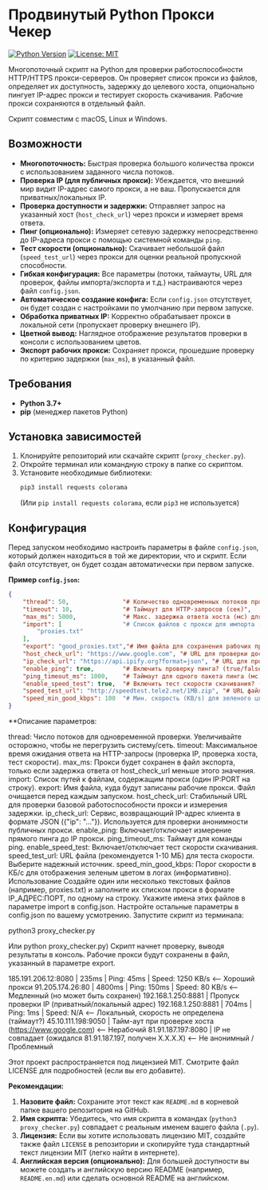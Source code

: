 # Продвинутый Python Прокси Чекер

[![Python Version](https://img.shields.io/badge/python-3.7+-blue.svg)](https://www.python.org/)
[![License: MIT](https://img.shields.io/badge/License-MIT-yellow.svg)](https://opensource.org/licenses/MIT)

Многопоточный скрипт на Python для проверки работоспособности HTTP/HTTPS прокси-серверов. Он проверяет список прокси из файлов, определяет их доступность, задержку до целевого хоста, опционально пингует IP-адрес прокси и тестирует скорость скачивания. Рабочие прокси сохраняются в отдельный файл.

Скрипт совместим с macOS, Linux и Windows.

## Возможности

*   **Многопоточность:** Быстрая проверка большого количества прокси с использованием заданного числа потоков.
*   **Проверка IP (для публичных прокси):** Убеждается, что внешний мир видит IP-адрес самого прокси, а не ваш. Пропускается для приватных/локальных IP.
*   **Проверка доступности и задержки:** Отправляет запрос на указанный хост (`host_check_url`) через прокси и измеряет время ответа.
*   **Пинг (опционально):** Измеряет сетевую задержку непосредственно до IP-адреса прокси с помощью системной команды `ping`.
*   **Тест скорости (опционально):** Скачивает небольшой файл (`speed_test_url`) через прокси для оценки реальной пропускной способности.
*   **Гибкая конфигурация:** Все параметры (потоки, таймауты, URL для проверок, файлы импорта/экспорта и т.д.) настраиваются через файл `config.json`.
*   **Автоматическое создание конфига:** Если `config.json` отсутствует, он будет создан с настройками по умолчанию при первом запуске.
*   **Обработка приватных IP:** Корректно обрабатывает прокси в локальной сети (пропускает проверку внешнего IP).
*   **Цветной вывод:** Наглядное отображение результатов проверки в консоли с использованием цветов.
*   **Экспорт рабочих прокси:** Сохраняет прокси, прошедшие проверку по критерию задержки (`max_ms`), в указанный файл.

## Требования

*   **Python 3.7+**
*   **pip** (менеджер пакетов Python)

## Установка зависимостей

1.  Клонируйте репозиторий или скачайте скрипт (`proxy_checker.py`).
2.  Откройте терминал или командную строку в папке со скриптом.
3.  Установите необходимые библиотеки:
    ```bash
    pip3 install requests colorama
    ```
    (Или `pip install requests colorama`, если `pip3` не используется)

## Конфигурация

Перед запуском необходимо настроить параметры в файле `config.json`, который должен находиться в той же директории, что и скрипт. Если файл отсутствует, он будет создан автоматически при первом запуске.

**Пример `config.json`:**

```json
{
    "thread": 50,               "# Количество одновременных потоков проверки",
    "timeout": 10,              "# Таймаут для HTTP-запросов (сек)",
    "max_ms": 5000,             "# Макс. задержка ответа хоста (мс) для сохранения прокси",
    "import": [                 "# Список файлов с прокси для импорта (формат IP:PORT)",
        "proxies.txt"
    ],
    "export": "good_proxies.txt","# Имя файла для сохранения рабочих прокси",
    "host_check_url": "https://www.google.com", "# URL для проверки доступности и задержки",
    "ip_check_url": "https://api.ipify.org?format=json", "# URL для проверки внешнего IP",
    "enable_ping": true,        "# Включить проверку пинга? (true/false)",
    "ping_timeout_ms": 1000,    "# Таймаут для одного пакета пинга (мс)",
    "enable_speed_test": true,  "# Включить тест скорости скачивания? (true/false)",
    "speed_test_url": "http://speedtest.tele2.net/1MB.zip", "# URL файла для теста скорости",
    "speed_min_good_kbps": 100  "# Мин. скорость (KB/s) для зеленого цвета в логе (не влияет на сохранение)"
}
````
**Описание параметров:

thread: Число потоков для одновременной проверки. Увеличивайте осторожно, чтобы не перегрузить систему/сеть.
timeout: Максимальное время ожидания ответа на HTTP-запросы (проверка IP, проверка хоста, тест скорости).
max_ms: Прокси будет сохранен в файл экспорта, только если задержка ответа от host_check_url меньше этого значения.
import: Список путей к файлам, содержащим прокси (один IP:PORT на строку).
export: Имя файла, куда будут записаны рабочие прокси. Файл очищается перед каждым запуском.
host_check_url: Стабильный URL для проверки базовой работоспособности прокси и измерения задержки.
ip_check_url: Сервис, возвращающий IP-адрес клиента в формате JSON ({"ip": "..."}). Используется для проверки анонимности публичных прокси.
enable_ping: Включает/отключает измерение прямого пинга до IP прокси.
ping_timeout_ms: Таймаут для команды ping.
enable_speed_test: Включает/отключает тест скорости скачивания.
speed_test_url: URL файла (рекомендуется 1-10 МБ) для теста скорости. Выберите надежный источник.
speed_min_good_kbps: Порог скорости в КБ/с для отображения зеленым цветом в логах (информативно).
Использование
Создайте один или несколько текстовых файлов (например, proxies.txt) и заполните их списком прокси в формате IP_АДРЕС:ПОРТ, по одному на строку.
Укажите имена этих файлов в параметре import в config.json.
Настройте остальные параметры в config.json по вашему усмотрению.
Запустите скрипт из терминала:

python3 proxy_checker.py

Или python proxy_checker.py)
Скрипт начнет проверку, выводя результаты в консоль. Рабочие прокси будут сохранены в файл, указанный в параметре export.

185.191.206.12:8080 | 235ms | Ping: 45ms | Speed: 1250 KB/s   <-- Хороший прокси
91.205.174.26:80   | 4800ms | Ping: 150ms | Speed: 80 KB/s    <-- Медленный (но может быть сохранен)
192.168.1.250:8881 | Пропуск проверки IP (приватный/локальный адрес)
192.168.1.250:8881 | 704ms | Ping: 1ms | Speed: N/A          <-- Локальный, скорость не определена (таймаут?)
45.10.111.198:9050 | Тайм-аут при проверке хоста (https://www.google.com) <-- Нерабочий
81.91.187.197:8080 | IP не совпадает (ожидался 81.91.187.197, получен X.X.X.X) <-- Не анонимный / Проблемный

Этот проект распространяется под лицензией MIT. Смотрите файл LICENSE для подробностей (если вы его добавите).


**Рекомендации:**

1.  **Назовите файл:** Сохраните этот текст как `README.md` в корневой папке вашего репозитория на GitHub.
2.  **Имя скрипта:** Убедитесь, что имя скрипта в командах (`python3 proxy_checker.py`) совпадает с реальным именем вашего файла (`.py`).
3.  **Лицензия:** Если вы хотите использовать лицензию MIT, создайте также файл `LICENSE` в репозитории и скопируйте туда стандартный текст лицензии MIT (легко найти в интернете).
4.  **Английская версия (опционально):** Для большей доступности вы можете создать и английскую версию README (например, `README.en.md`) или сделать основной README на английском.
